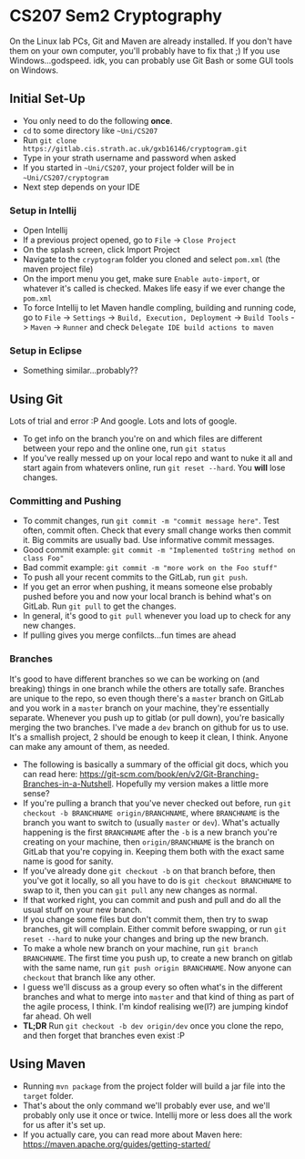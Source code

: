 # CS207 Sem2 Cryptography 
On the Linux lab PCs, Git and Maven are already installed. If you don't have them on your own computer, you'll probably have to fix that ;) If you use Windows...godspeed. idk, you can probably use Git Bash or some GUI tools on Windows.

## Initial Set-Up
- You only need to do the following **once**.
- `cd` to some directory like `~Uni/CS207`
- Run `git clone https://gitlab.cis.strath.ac.uk/gxb16146/cryptogram.git`
- Type in your strath username and password when asked
- If you started in `~Uni/CS207`, your project folder will be in `~Uni/CS207/cryptogram`
- Next step depends on your IDE

### Setup in Intellij
- Open Intellij
- If a previous project opened, go to `File` -> `Close Project`
- On the splash screen, click Import Project
- Navigate to the `cryptogram` folder you cloned and select `pom.xml` (the maven project file)
- On the import menu you get, make sure `Enable auto-import`, or whatever it's called is checked. Makes life easy if we ever change the `pom.xml`
- To force Intellij to let Maven handle compling, building and running code, go to `File` -> `Settings` -> `Build, Execution, Deployment` -> `Build Tools` -> `Maven` -> `Runner` and check `Delegate IDE build actions to maven`

### Setup in Eclipse
- Something similar...probably??

## Using Git
Lots of trial and error :P And google. Lots and lots of google.

- To get info on the branch you're on and which files are different between your repo and the online one, run `git status`
- If you've really messed up on your local repo and want to nuke it all and start again from whatevers online, run `git reset --hard`. You **will** lose changes.

### Committing and Pushing
- To commit changes, run `git commit -m "commit message here"`. Test often, commit often. Check that every small change works then commit it. Big commits are usually bad. Use informative commit messages.
- Good commit example: `git commit -m "Implemented toString method on class Foo"`
- Bad commit example: `git commit -m "more work on the Foo stuff"`
- To push all your recent commits to the GitLab, run `git push`. 
- If you get an error when pushing, it means someone else probably pushed before you and now your local branch is behind what's on GitLab. Run `git pull` to get the changes.
- In general, it's good to `git pull` whenever you load up to check for any new changes.
- If pulling gives you merge confilcts...fun times are ahead

### Branches
It's good to have different branches so we can be working on (and breaking) things in one branch while the others are totally safe. Branches are unique to the repo, so even though there's a `master` branch on GitLab and you work in a `master` branch on your machine, they're essentially separate. Whenever you push up to gitlab (or pull down), you're basically merging the two branches. I've made a `dev` branch on github for us to use. It's a smallish project, 2 should be enough to keep it clean, I think. Anyone can make any amount of them, as needed.

- The following is basically a summary of the official git docs, which you can read here: https://git-scm.com/book/en/v2/Git-Branching-Branches-in-a-Nutshell. Hopefully my version makes a little more sense?
- If you're pulling a branch that you've never checked out before, run `git checkout -b BRANCHNAME origin/BRANCHNAME`, where `BRANCHNAME` is the branch you want to switch to (usually `master` or `dev`). What's actually happening is the first `BRANCHNAME` after the `-b` is a new branch you're creating on your machine, then `origin/BRANCHNAME` is the branch on GitLab that you're copying in. Keeping them both with the exact same name is good for sanity.
- If you've already done `git checkout -b` on that branch before, then you've got it locally, so all you have to do is `git checkout BRANCHNAME` to swap to it, then you can `git pull` any new changes as normal.
- If that worked right, you can commit and push and pull and do all the usual stuff on your new branch.
- If you change some files but don't commit them, then try to swap branches, git will complain. Either commit before swapping, or run `git reset --hard` to nuke your changes and bring up the new branch.
- To make a whole new branch on your machine, run `git branch BRANCHNAME`. The first time you push up, to create a new branch on gitlab with the same name, run `git push origin BRANCHNAME`. Now anyone can `checkout` that branch like any other.
- I guess we'll discuss as a group every so often what's in the different branches and what to merge into `master` and that kind of thing as part of the agile process, I think. I'm kindof realising we(I?) are jumping kindof far ahead. Oh well
- **TL;DR** Run `git checkout -b dev origin/dev` once you clone the repo, and then forget that branches even exist :P

## Using Maven
- Running `mvn package` from the project folder will build a jar file into the `target` folder.
- That's about the only command we'll probably ever use, and we'll probably only use it once or twice. Intellij more or less does all the work for us after it's set up.
- If you actually care, you can read more about Maven here: https://maven.apache.org/guides/getting-started/